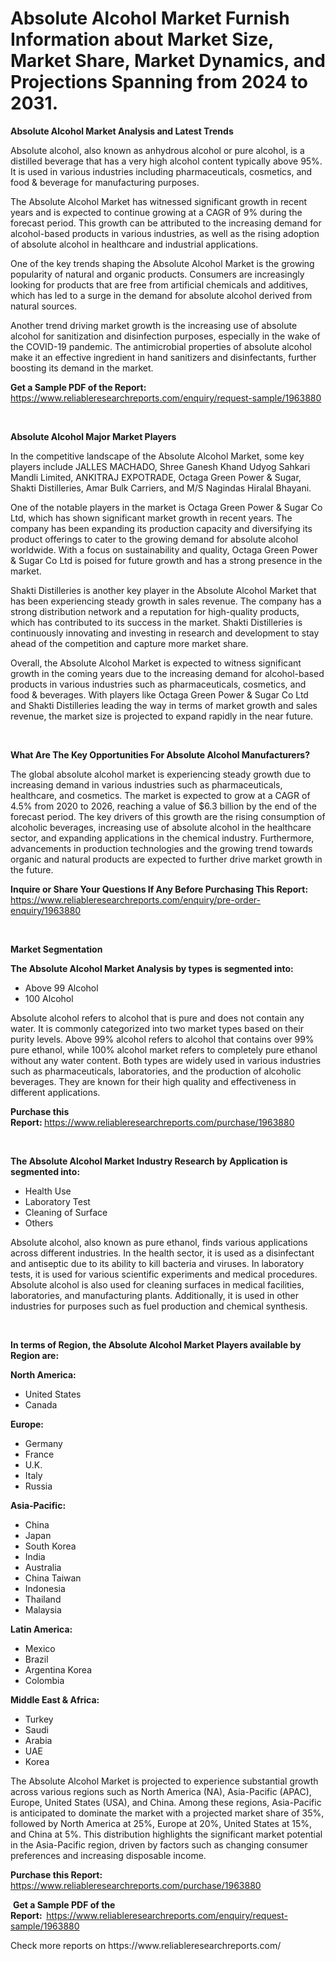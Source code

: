 <p><h1>Absolute Alcohol Market Furnish Information about Market Size, Market Share, Market Dynamics, and Projections Spanning from 2024 to 2031.</h1></p><p><strong>Absolute Alcohol Market Analysis and Latest Trends</strong></p>
<p><p>Absolute alcohol, also known as anhydrous alcohol or pure alcohol, is a distilled beverage that has a very high alcohol content typically above 95%. It is used in various industries including pharmaceuticals, cosmetics, and food & beverage for manufacturing purposes.</p><p>The Absolute Alcohol Market has witnessed significant growth in recent years and is expected to continue growing at a CAGR of 9% during the forecast period. This growth can be attributed to the increasing demand for alcohol-based products in various industries, as well as the rising adoption of absolute alcohol in healthcare and industrial applications.</p><p>One of the key trends shaping the Absolute Alcohol Market is the growing popularity of natural and organic products. Consumers are increasingly looking for products that are free from artificial chemicals and additives, which has led to a surge in the demand for absolute alcohol derived from natural sources.</p><p>Another trend driving market growth is the increasing use of absolute alcohol for sanitization and disinfection purposes, especially in the wake of the COVID-19 pandemic. The antimicrobial properties of absolute alcohol make it an effective ingredient in hand sanitizers and disinfectants, further boosting its demand in the market.</p></p>
<p><strong>Get a Sample PDF of the Report:&nbsp;</strong> <a href="https://www.reliableresearchreports.com/enquiry/request-sample/1963880">https://www.reliableresearchreports.com/enquiry/request-sample/1963880</a></p>
<p>&nbsp;</p>
<p><strong>Absolute Alcohol Major Market Players</strong></p>
<p><p>In the competitive landscape of the Absolute Alcohol Market, some key players include JALLES MACHADO, Shree Ganesh Khand Udyog Sahkari Mandli Limited, ANKITRAJ EXPOTRADE, Octaga Green Power & Sugar, Shakti Distilleries, Amar Bulk Carriers, and M/S Nagindas Hiralal Bhayani.</p><p>One of the notable players in the market is Octaga Green Power & Sugar Co Ltd, which has shown significant market growth in recent years. The company has been expanding its production capacity and diversifying its product offerings to cater to the growing demand for absolute alcohol worldwide. With a focus on sustainability and quality, Octaga Green Power & Sugar Co Ltd is poised for future growth and has a strong presence in the market.</p><p>Shakti Distilleries is another key player in the Absolute Alcohol Market that has been experiencing steady growth in sales revenue. The company has a strong distribution network and a reputation for high-quality products, which has contributed to its success in the market. Shakti Distilleries is continuously innovating and investing in research and development to stay ahead of the competition and capture more market share.</p><p>Overall, the Absolute Alcohol Market is expected to witness significant growth in the coming years due to the increasing demand for alcohol-based products in various industries such as pharmaceuticals, cosmetics, and food & beverages. With players like Octaga Green Power & Sugar Co Ltd and Shakti Distilleries leading the way in terms of market growth and sales revenue, the market size is projected to expand rapidly in the near future.</p></p>
<p>&nbsp;</p>
<p><strong>What Are The Key Opportunities For Absolute Alcohol Manufacturers?</strong></p>
<p><p>The global absolute alcohol market is experiencing steady growth due to increasing demand in various industries such as pharmaceuticals, healthcare, and cosmetics. The market is expected to grow at a CAGR of 4.5% from 2020 to 2026, reaching a value of $6.3 billion by the end of the forecast period. The key drivers of this growth are the rising consumption of alcoholic beverages, increasing use of absolute alcohol in the healthcare sector, and expanding applications in the chemical industry. Furthermore, advancements in production technologies and the growing trend towards organic and natural products are expected to further drive market growth in the future.</p></p>
<p><strong>Inquire or Share Your Questions If Any Before Purchasing This Report:</strong> <a href="https://www.reliableresearchreports.com/enquiry/pre-order-enquiry/1963880">https://www.reliableresearchreports.com/enquiry/pre-order-enquiry/1963880</a></p>
<p>&nbsp;</p>
<p><strong>Market Segmentation</strong></p>
<p><strong>The Absolute Alcohol Market Analysis by types is segmented into:</strong></p>
<p><ul><li>Above 99 Alcohol</li><li>100 Alcohol</li></ul></p>
<p><p>Absolute alcohol refers to alcohol that is pure and does not contain any water. It is commonly categorized into two market types based on their purity levels. Above 99% alcohol refers to alcohol that contains over 99% pure ethanol, while 100% alcohol market refers to completely pure ethanol without any water content. Both types are widely used in various industries such as pharmaceuticals, laboratories, and the production of alcoholic beverages. They are known for their high quality and effectiveness in different applications.</p></p>
<p><strong>Purchase this Report:&nbsp;</strong><a href="https://www.reliableresearchreports.com/purchase/1963880">https://www.reliableresearchreports.com/purchase/1963880</a></p>
<p>&nbsp;</p>
<p><strong>The Absolute Alcohol Market Industry Research by Application is segmented into:</strong></p>
<p><ul><li>Health Use</li><li>Laboratory Test</li><li>Cleaning of Surface</li><li>Others</li></ul></p>
<p><p>Absolute alcohol, also known as pure ethanol, finds various applications across different industries. In the health sector, it is used as a disinfectant and antiseptic due to its ability to kill bacteria and viruses. In laboratory tests, it is used for various scientific experiments and medical procedures. Absolute alcohol is also used for cleaning surfaces in medical facilities, laboratories, and manufacturing plants. Additionally, it is used in other industries for purposes such as fuel production and chemical synthesis.</p></p>
<p>&nbsp;</p>
<p><strong>In terms of Region, the Absolute Alcohol Market Players available by Region are:</strong></p>
<p>
    <p> <strong> North America: </strong>
        <ul>
            <li>United States</li>
            <li>Canada</li>
        </ul>
        </p> 
    <p> <strong> Europe: </strong>
        <ul>
            <li>Germany</li>
            <li>France</li>
            <li>U.K.</li>
            <li>Italy</li>
            <li>Russia</li>
        </ul>
        </p> 
    <p> <strong> Asia-Pacific: </strong>
        <ul>
            <li>China</li>
            <li>Japan</li>
            <li>South Korea</li>
            <li>India</li>
            <li>Australia</li>
            <li>China Taiwan</li>
            <li>Indonesia</li>
            <li>Thailand</li>
            <li>Malaysia</li>
        </ul>
        </p> 
    <p> <strong> Latin America: </strong>
        <ul>
            <li>Mexico</li>
            <li>Brazil</li>
            <li>Argentina Korea</li>
            <li>Colombia</li>
        </ul>
        </p> 
    <p> <strong> Middle East & Africa: </strong>
        <ul>
            <li>Turkey</li>
            <li>Saudi</li>
            <li>Arabia</li>
            <li>UAE</li>
            <li>Korea</li>
        </ul>
    </p>
    </p>
<p><p>The Absolute Alcohol Market is projected to experience substantial growth across various regions such as North America (NA), Asia-Pacific (APAC), Europe, United States (USA), and China. Among these regions, Asia-Pacific is anticipated to dominate the market with a projected market share of 35%, followed by North America at 25%, Europe at 20%, United States at 15%, and China at 5%. This distribution highlights the significant market potential in the Asia-Pacific region, driven by factors such as changing consumer preferences and increasing disposable income.</p></p>
<p><strong>Purchase this Report: </strong><a href="https://www.reliableresearchreports.com/purchase/1963880">https://www.reliableresearchreports.com/purchase/1963880</a></p>
<p>&nbsp;<strong>Get a Sample PDF of the Report:&nbsp;&nbsp;</strong><a href="https://www.reliableresearchreports.com/enquiry/request-sample/1963880">https://www.reliableresearchreports.com/enquiry/request-sample/1963880</a></p>
<p><strong></strong></p>
<p>Check more reports on https://www.reliableresearchreports.com/</p>